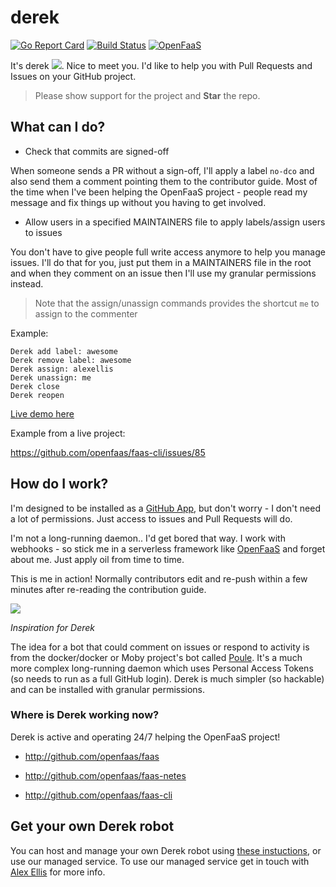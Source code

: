 # derek

[![Go Report Card](https://goreportcard.com/badge/github.com/alexellis/derek)](https://goreportcard.com/report/github.com/alexellis/derek) [![Build Status](https://travis-ci.org/alexellis/derek.svg?branch=master)](https://travis-ci.org/alexellis/derek)
[![OpenFaaS](https://img.shields.io/badge/openfaas-serverless-blue.svg)](https://www.openfaas.com)

It's derek ![](https://avatars2.githubusercontent.com/in/4385?v=4&u=55bb4ce982675cb17680b7215e7e0d024b549324&s=24). Nice to meet you. I'd like to help you with Pull Requests and Issues on your GitHub project.

> Please show support for the project and **Star** the repo.

## What can I do?

* Check that commits are signed-off

When someone sends a PR without a sign-off, I'll apply a label `no-dco` and also send them a comment pointing them to the contributor guide. Most of the time when I've been helping the OpenFaaS project - people read my message and fix things up without you having to get involved.

* Allow users in a specified MAINTAINERS file to apply labels/assign users to issues

You don't have to give people full write access anymore to help you manage issues. I'll do that for you, just put them in a MAINTAINERS file in the root and when they comment on an issue then I'll use my granular permissions instead.

> Note that the assign/unassign commands provides the shortcut `me` to assign to the commenter

Example:

```
Derek add label: awesome
Derek remove label: awesome
Derek assign: alexellis
Derek unassign: me
Derek close
Derek reopen 
```

[Live demo here](https://twitter.com/alexellisuk/status/905694832445804544)

Example from a live project:

https://github.com/openfaas/faas-cli/issues/85

## How do I work?

I'm designed to be installed as a [GitHub App](https://developer.github.com/apps/building-integrations/setting-up-and-registering-github-apps/), but don't worry - I don't need a lot of permissions. Just access to issues and Pull Requests will do.

I'm not a long-running daemon.. I'd get bored that way. I work with webhooks - so stick me in a serverless framework like [OpenFaaS](https://github.com/alexellis/faas) and forget about me. Just apply oil from time to time.

This is me in action! Normally contributors edit and re-push within a few minutes after re-reading the contribution guide.

![](https://user-images.githubusercontent.com/6358735/29704343-542a36da-8971-11e7-871e-da30c8e86cae.png)

*Inspiration for Derek*

The idea for a bot that could comment on issues or respond to activity is from the docker/docker or Moby project's bot called [Poule](https://github.com/icecrime/poule). It's a much more complex long-running daemon which uses Personal Access Tokens (so needs to run as a full GitHub login). Derek is much simpler (so hackable) and can be installed with granular permissions.

### Where is Derek working now?

Derek is active and operating 24/7 helping the OpenFaaS project!

* http://github.com/openfaas/faas

* http://github.com/openfaas/faas-netes

* http://github.com/openfaas/faas-cli

## Get your own Derek robot

You can host and manage your own Derek robot using [these instuctions](GET.md), or use our managed service. To use our managed service get in touch with [Alex Ellis](mailto:alex@openfaas.com) for more info.
